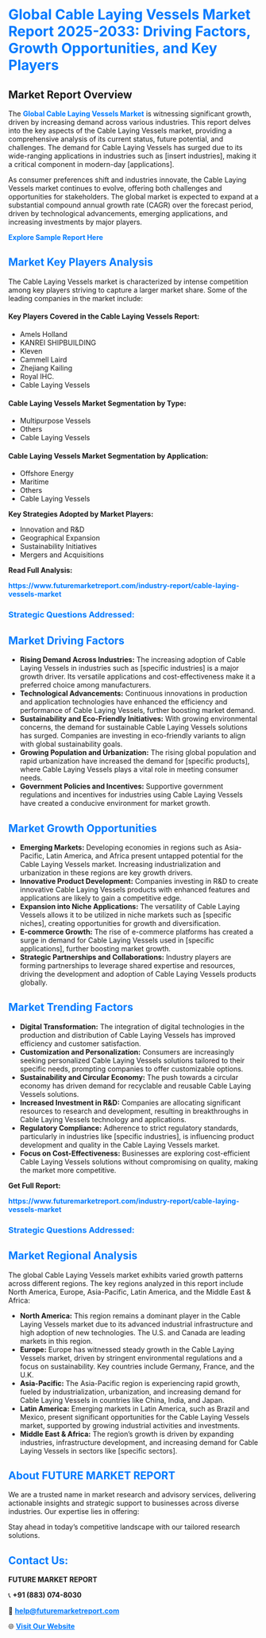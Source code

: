<h1 style="color: #007BFF;">Global Cable Laying Vessels Market Report 2025-2033: Driving Factors, Growth Opportunities, and Key Players</h1>

<section id="overview">
<h2>Market Report Overview</h2>
<p>The <a href="https://www.futuremarketreport.com/industry-report/cable-laying-vessels-market" style="color: #007BFF; text-decoration: none;"><strong>Global Cable Laying Vessels Market</strong></a> is witnessing significant growth, driven by increasing demand across various industries. This report delves into the key aspects of the Cable Laying Vessels market, providing a comprehensive analysis of its current status, future potential, and challenges. The demand for Cable Laying Vessels has surged due to its wide-ranging applications in industries such as [insert industries], making it a critical component in modern-day [applications].</p>
<p>As consumer preferences shift and industries innovate, the Cable Laying Vessels market continues to evolve, offering both challenges and opportunities for stakeholders. The global market is expected to expand at a substantial compound annual growth rate (CAGR) over the forecast period, driven by technological advancements, emerging applications, and increasing investments by major players.</p>
</section>

<section id="overview">
<p><a href="https://www.futuremarketreport.com/request-sample/reportId=98494" style="color: #007BFF; text-decoration: none;"><strong>Explore Sample Report Here</strong></a></p>
</section>

<section id="key-players">
<h2 style="color: #007BFF;">Market Key Players Analysis</h2>
<p>The Cable Laying Vessels market is characterized by intense competition among key players striving to capture a larger market share. Some of the leading companies in the market include:</p>
<h4>Key Players Covered in the Cable Laying Vessels Report:</h4>
<ul><li>Amels Holland</li><li>KANREI SHIPBUILDING</li><li>Kleven</li><li>Cammell Laird</li><li>Zhejiang Kailing</li><li>Royal IHC.</li><li>Cable Laying Vessels</li></ul>
<h4>Cable Laying Vessels Market Segmentation by Type:</h4>
<ul><li>Multipurpose Vessels</li><li>Others</li><li>Cable Laying Vessels</li></ul>

<h4>Cable Laying Vessels Market Segmentation by Application:</h4>
<ul><li>Offshore Energy</li><li>Maritime</li><li>Others</li><li>Cable Laying Vessels</li></ul>
<p><strong>Key Strategies Adopted by Market Players:</strong></p>
<ul>
<li>Innovation and R&D</li>
<li>Geographical Expansion</li>
<li>Sustainability Initiatives</li>
<li>Mergers and Acquisitions</li>
</ul>
</section>

<section>
<p><strong>Read Full Analysis: </strong></p><a href="https://www.futuremarketreport.com/industry-report/cable-laying-vessels-market" style="color: #007BFF; text-decoration: none;"><strong>https://www.futuremarketreport.com/industry-report/cable-laying-vessels-market</strong></a>
<h3 style="color: #007BFF;">Strategic Questions Addressed:</h3>
</section>

<section id="driving-factors">
<h2 style="color: #007BFF;">Market Driving Factors</h2>
<ul>
<li><strong>Rising Demand Across Industries:</strong> The increasing adoption of Cable Laying Vessels in industries such as [specific industries] is a major growth driver. Its versatile applications and cost-effectiveness make it a preferred choice among manufacturers.</li>
<li><strong>Technological Advancements:</strong> Continuous innovations in production and application technologies have enhanced the efficiency and performance of Cable Laying Vessels, further boosting market demand.</li>
<li><strong>Sustainability and Eco-Friendly Initiatives:</strong> With growing environmental concerns, the demand for sustainable Cable Laying Vessels solutions has surged. Companies are investing in eco-friendly variants to align with global sustainability goals.</li>
<li><strong>Growing Population and Urbanization:</strong> The rising global population and rapid urbanization have increased the demand for [specific products], where Cable Laying Vessels plays a vital role in meeting consumer needs.</li>
<li><strong>Government Policies and Incentives:</strong> Supportive government regulations and incentives for industries using Cable Laying Vessels have created a conducive environment for market growth.</li>
</ul>
</section>

<section id="growth-opportunities">
<h2 style="color: #007BFF;">Market Growth Opportunities</h2>
<ul>
<li><strong>Emerging Markets:</strong> Developing economies in regions such as Asia-Pacific, Latin America, and Africa present untapped potential for the Cable Laying Vessels market. Increasing industrialization and urbanization in these regions are key growth drivers.</li>
<li><strong>Innovative Product Development:</strong> Companies investing in R&D to create innovative Cable Laying Vessels products with enhanced features and applications are likely to gain a competitive edge.</li>
<li><strong>Expansion into Niche Applications:</strong> The versatility of Cable Laying Vessels allows it to be utilized in niche markets such as [specific niches], creating opportunities for growth and diversification.</li>
<li><strong>E-commerce Growth:</strong> The rise of e-commerce platforms has created a surge in demand for Cable Laying Vessels used in [specific applications], further boosting market growth.</li>
<li><strong>Strategic Partnerships and Collaborations:</strong> Industry players are forming partnerships to leverage shared expertise and resources, driving the development and adoption of Cable Laying Vessels products globally.</li>
</ul>
</section>

<section id="trending-factors">
<h2 style="color: #007BFF;">Market Trending Factors</h2>
<ul>
<li><strong>Digital Transformation:</strong> The integration of digital technologies in the production and distribution of Cable Laying Vessels has improved efficiency and customer satisfaction.</li>
<li><strong>Customization and Personalization:</strong> Consumers are increasingly seeking personalized Cable Laying Vessels solutions tailored to their specific needs, prompting companies to offer customizable options.</li>
<li><strong>Sustainability and Circular Economy:</strong> The push towards a circular economy has driven demand for recyclable and reusable Cable Laying Vessels solutions.</li>
<li><strong>Increased Investment in R&D:</strong> Companies are allocating significant resources to research and development, resulting in breakthroughs in Cable Laying Vessels technology and applications.</li>
<li><strong>Regulatory Compliance:</strong> Adherence to strict regulatory standards, particularly in industries like [specific industries], is influencing product development and quality in the Cable Laying Vessels market.</li>
<li><strong>Focus on Cost-Effectiveness:</strong> Businesses are exploring cost-efficient Cable Laying Vessels solutions without compromising on quality, making the market more competitive.</li>
</ul>
</section>

<section>
<p><strong>Get Full Report: </strong></p><a href="https://www.futuremarketreport.com/industry-report/cable-laying-vessels-market" style="color: #007BFF; text-decoration: none;"><strong>https://www.futuremarketreport.com/industry-report/cable-laying-vessels-market</strong></a>
<h3 style="color: #007BFF;">Strategic Questions Addressed:</h3>
</section>


<section id="regional-analysis">
<h2 style="color: #007BFF;">Market Regional Analysis</h2>
<p>The global Cable Laying Vessels market exhibits varied growth patterns across different regions. The key regions analyzed in this report include North America, Europe, Asia-Pacific, Latin America, and the Middle East & Africa:</p>
<ul>
<li><strong>North America:</strong> This region remains a dominant player in the Cable Laying Vessels market due to its advanced industrial infrastructure and high adoption of new technologies. The U.S. and Canada are leading markets in this region.</li>
<li><strong>Europe:</strong> Europe has witnessed steady growth in the Cable Laying Vessels market, driven by stringent environmental regulations and a focus on sustainability. Key countries include Germany, France, and the U.K.</li>
<li><strong>Asia-Pacific:</strong> The Asia-Pacific region is experiencing rapid growth, fueled by industrialization, urbanization, and increasing demand for Cable Laying Vessels in countries like China, India, and Japan.</li>
<li><strong>Latin America:</strong> Emerging markets in Latin America, such as Brazil and Mexico, present significant opportunities for the Cable Laying Vessels market, supported by growing industrial activities and investments.</li>
<li><strong>Middle East & Africa:</strong> The region’s growth is driven by expanding industries, infrastructure development, and increasing demand for Cable Laying Vessels in sectors like [specific sectors].</li>
</ul>
</section>

<footer>
<h2 style="color: #007BFF;">About FUTURE MARKET REPORT</h2>
<p>We are a trusted name in market research and advisory services, delivering actionable insights and strategic support to businesses across diverse industries. Our expertise lies in offering:</p>

<p>Stay ahead in today’s competitive landscape with our tailored research solutions.</p>

<h2 style="color: #007BFF;">Contact Us:</h2>
<p><strong>FUTURE MARKET REPORT</strong></p>
<p>📞 <strong>+91 (883) 074-8030</strong></p>
<p>📧 <strong><a href="mailto:help@futuremarketreport.com" style="color: #007BFF;">help@futuremarketreport.com</a></strong></p>
<p>🌐 <strong><a href="https://www.futuremarketreport.com/" style="color: #007BFF;">Visit Our Website</a></strong></p>
</footer>